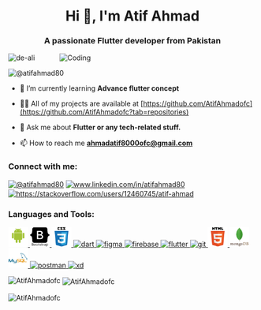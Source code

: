 <h1 align="center">Hi 👋, I'm Atif Ahmad</h1>
<h3 align="center">A passionate Flutter developer from Pakistan</h3>
<img align="right" alt="Coding" width="400" src="https://cdn.dribbble.com/users/1162077/screenshots/4649464/media/76bd131b4aa3447eb9f9d0887972c066.gif">

<p align="left"> <img src="https://komarev.com/ghpvc/?username=AtifAhmadofc&label=Profile%20views&color=0e75b6&style=flat" alt="de-ali" /> </p>

<p align="left"> <a https://mobile.twitter.com/atifahmad80 target="blank"><img src="https://img.shields.io/twitter/follow/@atifahmad80?logo=twitter&style=for-the-badge" alt="@atifahmad80" /></a> </p>

- 🌱 I’m currently learning **Advance flutter concept**

- 👨‍💻 All of my projects are available at [https://github.com/AtifAhmadofc](https://github.com/AtifAhmadofc?tab=repositories)

- 💬 Ask me about **Flutter or any tech-related stuff.**

- 📫 How to reach me **ahmadatif8000ofc@gmail.com**

<h3 align="left">Connect with me:</h3>
<p align="left">
<a href="https://twitter.com/atifahmad80" target="blank"><img align="center" src="https://raw.githubusercontent.com/rahuldkjain/github-profile-readme-generator/master/src/images/icons/Social/twitter.svg" alt="@atifahmad80" height="30" width="40" /></a>
<a href="www.linkedin.com/in/atifahmad80" target="blank"><img align="center" src="https://raw.githubusercontent.com/rahuldkjain/github-profile-readme-generator/master/src/images/icons/Social/linked-in-alt.svg" alt="www.linkedin.com/in/atifahmad80" height="30" width="40" /></a>
<a href="https://stackoverflow.com/users/12460745/atif-ahmad" target="blank"><img align="center" src="https://raw.githubusercontent.com/rahuldkjain/github-profile-readme-generator/master/src/images/icons/Social/stack-overflow.svg" alt="https://stackoverflow.com/users/12460745/atif-ahmad" height="30" width="40" /></a>
</p>

<h3 align="left">Languages and Tools:</h3>
<p align="left"> <a href="https://developer.android.com" target="_blank" rel="noreferrer"> <img src="https://raw.githubusercontent.com/devicons/devicon/master/icons/android/android-original-wordmark.svg" alt="android" width="40" height="40"/> </a> <a href="https://getbootstrap.com" target="_blank" rel="noreferrer"> <img src="https://raw.githubusercontent.com/devicons/devicon/master/icons/bootstrap/bootstrap-plain-wordmark.svg" alt="bootstrap" width="40" height="40"/> </a> <a href="https://www.w3schools.com/css/" target="_blank" rel="noreferrer"> <img src="https://raw.githubusercontent.com/devicons/devicon/master/icons/css3/css3-original-wordmark.svg" alt="css3" width="40" height="40"/> </a> <a href="https://dart.dev" target="_blank" rel="noreferrer"> <img src="https://www.vectorlogo.zone/logos/dartlang/dartlang-icon.svg" alt="dart" width="40" height="40"/> </a> <a href="https://www.figma.com/" target="_blank" rel="noreferrer"> <img src="https://www.vectorlogo.zone/logos/figma/figma-icon.svg" alt="figma" width="40" height="40"/> </a> <a href="https://firebase.google.com/" target="_blank" rel="noreferrer"> <img src="https://www.vectorlogo.zone/logos/firebase/firebase-icon.svg" alt="firebase" width="40" height="40"/> </a> <a href="https://flutter.dev" target="_blank" rel="noreferrer"> <img src="https://www.vectorlogo.zone/logos/flutterio/flutterio-icon.svg" alt="flutter" width="40" height="40"/> </a> <a href="https://git-scm.com/" target="_blank" rel="noreferrer"> <img src="https://www.vectorlogo.zone/logos/git-scm/git-scm-icon.svg" alt="git" width="40" height="40"/> </a> <a href="https://www.w3.org/html/" target="_blank" rel="noreferrer"> <img src="https://raw.githubusercontent.com/devicons/devicon/master/icons/html5/html5-original-wordmark.svg" alt="html5" width="40" height="40"/> </a> <a href="https://www.mongodb.com/" target="_blank" rel="noreferrer"> <img src="https://raw.githubusercontent.com/devicons/devicon/master/icons/mongodb/mongodb-original-wordmark.svg" alt="mongodb" width="40" height="40"/> </a> <a href="https://www.mysql.com/" target="_blank" rel="noreferrer"> <img src="https://raw.githubusercontent.com/devicons/devicon/master/icons/mysql/mysql-original-wordmark.svg" alt="mysql" width="40" height="40"/> </a> <a href="https://postman.com" target="_blank" rel="noreferrer"> <img src="https://www.vectorlogo.zone/logos/getpostman/getpostman-icon.svg" alt="postman" width="40" height="40"/> </a> <a href="https://www.adobe.com/products/xd.html" target="_blank" rel="noreferrer"> <img src="https://cdn.worldvectorlogo.com/logos/adobe-xd.svg" alt="xd" width="40" height="40"/> </a> </p>

<p><img align="left" src="https://github-readme-stats.vercel.app/api/top-langs?username=AtifAhmadofc&hide=javascript,html&show_icons=true&locale=en&layout=compact" alt="AtifAhmadofc" /></p>

<p>&nbsp;<img align="center" src="https://github-readme-stats.vercel.app/api?username=AtifAhmadofc&show_icons=true&locale=en" alt="AtifAhmadofc" /></p>

<p><img align="center" src="https://github-readme-streak-stats.herokuapp.com/?user=AtifAhmadofc&" alt="AtifAhmadofc" /></p>
